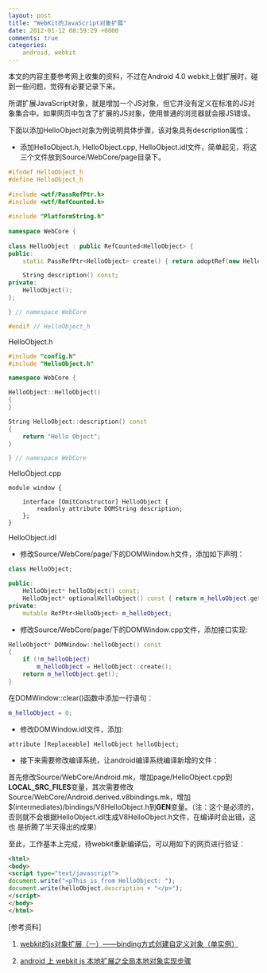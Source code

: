```yaml
---
layout: post
title: "WebKit的JavaScript对象扩展"
date: 2012-01-12 08:59:29 +0800
comments: true
categories: 
    android, webkit
---
```

本文的内容主要参考网上收集的资料，不过在Android 4.0 webkit上做扩展时，碰到一些问题，觉得有必要记录下来。

所谓扩展JavaScript对象，就是增加一个JS对象，但它并没有定义在标准的JS对象集合中。如果网页中包含了扩展的JS对象，使用普通的浏览器就会报JS错误。

下面以添加HelloObject对象为例说明具体步骤，该对象具有description属性：

+ 添加HelloObject.h, HelloObject.cpp, HelloObject.idl文件，简单起见，将这三个文件放到Source/WebCore/page目录下。

```cpp
#ifndef HelloObject_h   
#define HelloObject_h 
 
#include <wtf/PassRefPtr.h>  
#include <wtf/RefCounted.h>
 
#include "PlatformString.h"
 
namespace WebCore { 
 
class HelloObject : public RefCounted<HelloObject> {   
public:   
    static PassRefPtr<HelloObject> create() { return adoptRef(new HelloObject()); }

    String description() const;
private:
    HelloObject();
};

} // namespace WebCore

#endif // HelloObject_h
```

<font>HelloObject.h</font>

```cpp
#include "config.h"
#include "HelloObject.h"

namespace WebCore { 

HelloObject::HelloObject()   
{   
}

String HelloObject::description() const
{   
    return "Hello Object";   
}

} // namespace WebCore
```

<font>HelloObject.cpp</font>

```idl
module window { 

    interface [OmitConstructor] HelloObject {   
        readonly attribute DOMString description;   
    };
}
```

<font>HelloObject.idl</font>

+ 修改Source/WebCore/page/下的DOMWindow.h文件，添加如下声明：

```cpp
class HelloObject;

public:
    HelloObject* helloObject() const;
    HelloObject* optionalHelloObject() const { return m_helloObject.get(); }
private:
    mutable RefPtr<HelloObject> m_helloObject;
```

+ 修改Source/WebCore/page/下的DOMWindow.cpp文件，添加接口实现:

```cpp
HelloObject* DOMWindow::helloObject() const
{   
    if (!m_helloObject)   
        m_helloObject = HelloObject::create();   
    return m_helloObject.get();   
}
```

<font>在DOMWindow::clear()函数中添加一行语句：</font>

```cpp
m_helloObject = 0;
```

+ 修改DOMWindow.idl文件，添加:

```idl
attribute [Replaceable] HelloObject helloObject;
```

+ 接下来需要修改编译系统，让android编译系统编译新增的文件：

首先修改Source/WebCore/Android.mk，增加page/HelloObject.cpp到**LOCAL\_SRC\_FILES**变量，其次需要修改Source/WebCore/Android.derived.v8bindings.mk，增加
$(intermediates)/bindings/V8HelloObject.h到**GEN**变量。（注：这个是必须的，否则就不会根据HelloObject.idl生成V8HelloObject.h文件，在编译时会出错，这也
是折腾了半天得出的成果）

至此，工作基本上完成，待webkit重新编译后，可以用如下的网页进行验证：

```html
<html>
<body>
<script type="text/javascript">
document.write("<pThis is from HelloObject: ");
document.write(helloObject.description + "</p>");
</script>
</body>
</html>
```

[参考资料]

1. [webkit的js对象扩展（一）——binding方式创建自定义对象（单实例）][1]

2. [android 上 webkit js 本地扩展之全局本地对象实现步骤][2]

 [1]: http://blog.csdn.net/perfectpdl/article/details/7051129
 [2]: http://blog.csdn.net/perfectpdl/article/details/7058084

